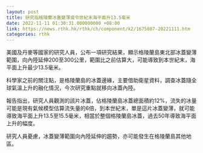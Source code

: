 ```yaml
---
layout: post
title: 研究指格陵蘭冰蓋變薄或令世紀末海平面升13.5毫米
date: 2022-11-11 01:30:31.000000000 +08:00
link: https://news.rthk.hk/rthk/ch/component/k2/1675087-20221111.htm
categories: rthk
---
```


美國及丹麥等國家的研究人員，公布一項研究結果，顯示格陵蘭島東北部冰蓋變薄範圍，向內陸延伸200至300公里，範圍比之前估算大，可能導致到本世紀末，海平面上升最少13.5毫米。

科學家之前的關注點，是格陵蘭島的冰蓋邊緣，主要借助衛星資料，調查冰蓋隨全球氣溫上升的融化情況，今次研究重點就移向冰蓋內陸。

報告指出，研究人員觀測的該片冰蓋，佔格陵蘭島冰蓋總面積約12%，流失的冰量可能是現有氣候模型估算流失量的6倍，到本世紀末，單是這片冰蓋變薄，就可能導致海平面上升13.5至15.5毫米，相當於整個格陵蘭島冰蓋，過去50年導致海平面上升的幅度。

研究人員憂慮，冰蓋變薄範圍向內陸延伸的趨勢，亦可能發生在格陵蘭島其他地區。
